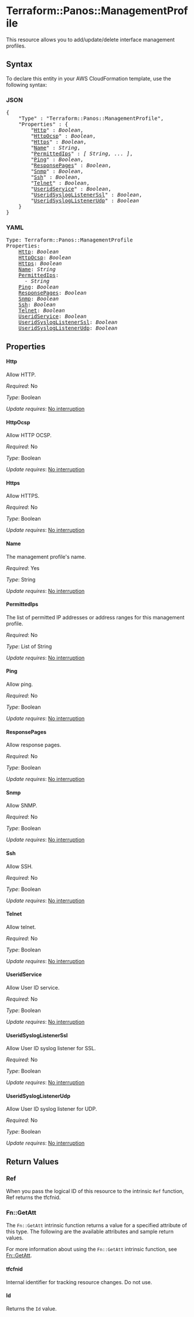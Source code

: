 # Terraform::Panos::ManagementProfile

This resource allows you to add/update/delete interface management profiles.

## Syntax

To declare this entity in your AWS CloudFormation template, use the following syntax:

### JSON

<pre>
{
    "Type" : "Terraform::Panos::ManagementProfile",
    "Properties" : {
        "<a href="#http" title="Http">Http</a>" : <i>Boolean</i>,
        "<a href="#httpocsp" title="HttpOcsp">HttpOcsp</a>" : <i>Boolean</i>,
        "<a href="#https" title="Https">Https</a>" : <i>Boolean</i>,
        "<a href="#name" title="Name">Name</a>" : <i>String</i>,
        "<a href="#permittedips" title="PermittedIps">PermittedIps</a>" : <i>[ String, ... ]</i>,
        "<a href="#ping" title="Ping">Ping</a>" : <i>Boolean</i>,
        "<a href="#responsepages" title="ResponsePages">ResponsePages</a>" : <i>Boolean</i>,
        "<a href="#snmp" title="Snmp">Snmp</a>" : <i>Boolean</i>,
        "<a href="#ssh" title="Ssh">Ssh</a>" : <i>Boolean</i>,
        "<a href="#telnet" title="Telnet">Telnet</a>" : <i>Boolean</i>,
        "<a href="#useridservice" title="UseridService">UseridService</a>" : <i>Boolean</i>,
        "<a href="#useridsysloglistenerssl" title="UseridSyslogListenerSsl">UseridSyslogListenerSsl</a>" : <i>Boolean</i>,
        "<a href="#useridsysloglistenerudp" title="UseridSyslogListenerUdp">UseridSyslogListenerUdp</a>" : <i>Boolean</i>
    }
}
</pre>

### YAML

<pre>
Type: Terraform::Panos::ManagementProfile
Properties:
    <a href="#http" title="Http">Http</a>: <i>Boolean</i>
    <a href="#httpocsp" title="HttpOcsp">HttpOcsp</a>: <i>Boolean</i>
    <a href="#https" title="Https">Https</a>: <i>Boolean</i>
    <a href="#name" title="Name">Name</a>: <i>String</i>
    <a href="#permittedips" title="PermittedIps">PermittedIps</a>: <i>
      - String</i>
    <a href="#ping" title="Ping">Ping</a>: <i>Boolean</i>
    <a href="#responsepages" title="ResponsePages">ResponsePages</a>: <i>Boolean</i>
    <a href="#snmp" title="Snmp">Snmp</a>: <i>Boolean</i>
    <a href="#ssh" title="Ssh">Ssh</a>: <i>Boolean</i>
    <a href="#telnet" title="Telnet">Telnet</a>: <i>Boolean</i>
    <a href="#useridservice" title="UseridService">UseridService</a>: <i>Boolean</i>
    <a href="#useridsysloglistenerssl" title="UseridSyslogListenerSsl">UseridSyslogListenerSsl</a>: <i>Boolean</i>
    <a href="#useridsysloglistenerudp" title="UseridSyslogListenerUdp">UseridSyslogListenerUdp</a>: <i>Boolean</i>
</pre>

## Properties

#### Http

Allow HTTP.

_Required_: No

_Type_: Boolean

_Update requires_: [No interruption](https://docs.aws.amazon.com/AWSCloudFormation/latest/UserGuide/using-cfn-updating-stacks-update-behaviors.html#update-no-interrupt)

#### HttpOcsp

Allow HTTP OCSP.

_Required_: No

_Type_: Boolean

_Update requires_: [No interruption](https://docs.aws.amazon.com/AWSCloudFormation/latest/UserGuide/using-cfn-updating-stacks-update-behaviors.html#update-no-interrupt)

#### Https

Allow HTTPS.

_Required_: No

_Type_: Boolean

_Update requires_: [No interruption](https://docs.aws.amazon.com/AWSCloudFormation/latest/UserGuide/using-cfn-updating-stacks-update-behaviors.html#update-no-interrupt)

#### Name

The management profile's name.

_Required_: Yes

_Type_: String

_Update requires_: [No interruption](https://docs.aws.amazon.com/AWSCloudFormation/latest/UserGuide/using-cfn-updating-stacks-update-behaviors.html#update-no-interrupt)

#### PermittedIps

The list of permitted IP addresses or address
ranges for this management profile.

_Required_: No

_Type_: List of String

_Update requires_: [No interruption](https://docs.aws.amazon.com/AWSCloudFormation/latest/UserGuide/using-cfn-updating-stacks-update-behaviors.html#update-no-interrupt)

#### Ping

Allow ping.

_Required_: No

_Type_: Boolean

_Update requires_: [No interruption](https://docs.aws.amazon.com/AWSCloudFormation/latest/UserGuide/using-cfn-updating-stacks-update-behaviors.html#update-no-interrupt)

#### ResponsePages

Allow response pages.

_Required_: No

_Type_: Boolean

_Update requires_: [No interruption](https://docs.aws.amazon.com/AWSCloudFormation/latest/UserGuide/using-cfn-updating-stacks-update-behaviors.html#update-no-interrupt)

#### Snmp

Allow SNMP.

_Required_: No

_Type_: Boolean

_Update requires_: [No interruption](https://docs.aws.amazon.com/AWSCloudFormation/latest/UserGuide/using-cfn-updating-stacks-update-behaviors.html#update-no-interrupt)

#### Ssh

Allow SSH.

_Required_: No

_Type_: Boolean

_Update requires_: [No interruption](https://docs.aws.amazon.com/AWSCloudFormation/latest/UserGuide/using-cfn-updating-stacks-update-behaviors.html#update-no-interrupt)

#### Telnet

Allow telnet.

_Required_: No

_Type_: Boolean

_Update requires_: [No interruption](https://docs.aws.amazon.com/AWSCloudFormation/latest/UserGuide/using-cfn-updating-stacks-update-behaviors.html#update-no-interrupt)

#### UseridService

Allow User ID service.

_Required_: No

_Type_: Boolean

_Update requires_: [No interruption](https://docs.aws.amazon.com/AWSCloudFormation/latest/UserGuide/using-cfn-updating-stacks-update-behaviors.html#update-no-interrupt)

#### UseridSyslogListenerSsl

Allow User ID syslog listener
for SSL.

_Required_: No

_Type_: Boolean

_Update requires_: [No interruption](https://docs.aws.amazon.com/AWSCloudFormation/latest/UserGuide/using-cfn-updating-stacks-update-behaviors.html#update-no-interrupt)

#### UseridSyslogListenerUdp

Allow User ID syslog listener
for UDP.

_Required_: No

_Type_: Boolean

_Update requires_: [No interruption](https://docs.aws.amazon.com/AWSCloudFormation/latest/UserGuide/using-cfn-updating-stacks-update-behaviors.html#update-no-interrupt)

## Return Values

### Ref

When you pass the logical ID of this resource to the intrinsic `Ref` function, Ref returns the tfcfnid.

### Fn::GetAtt

The `Fn::GetAtt` intrinsic function returns a value for a specified attribute of this type. The following are the available attributes and sample return values.

For more information about using the `Fn::GetAtt` intrinsic function, see [Fn::GetAtt](https://docs.aws.amazon.com/AWSCloudFormation/latest/UserGuide/intrinsic-function-reference-getatt.html).

#### tfcfnid

Internal identifier for tracking resource changes. Do not use.

#### Id

Returns the <code>Id</code> value.

